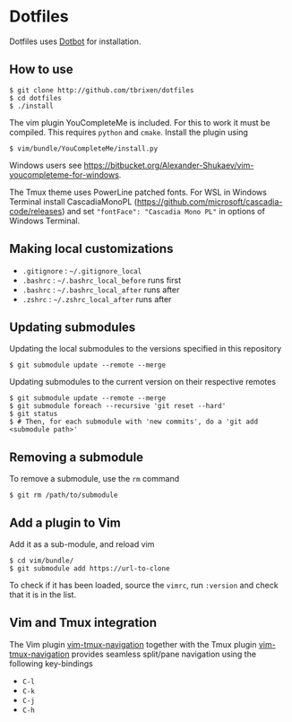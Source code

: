 Dotfiles
========

Dotfiles uses [Dotbot][dotbot] for installation.

How to use
----------

    $ git clone http://github.com/tbrixen/dotfiles
    $ cd dotfiles
    $ ./install

The vim plugin YouCompleteMe is included. For this to work it must be compiled. This requires `python` and `cmake`. Install the plugin using

    $ vim/bundle/YouCompleteMe/install.py

Windows users see https://bitbucket.org/Alexander-Shukaev/vim-youcompleteme-for-windows.

The Tmux theme uses PowerLine patched fonts. For WSL in Windows Terminal install CascadiaMonoPL (https://github.com/microsoft/cascadia-code/releases) and set `"fontFace": "Cascadia Mono PL"` in options of Windows Terminal.

Making local customizations
---------------------------

* `.gitignore` : `~/.gitignore_local`
* `.bashrc` : `~/.bashrc_local_before` runs first
* `.bashrc` : `~/.bashrc_local_after` runs after
* `.zshrc` : `~/.zshrc_local_after` runs after

Updating submodules
-------------------

Updating the local submodules to the versions specified in this repository

    $ git submodule update --remote --merge

Updating submodules to the current version on their respective remotes

    $ git submodule update --remote --merge
    $ git submodule foreach --recursive 'git reset --hard'
    $ git status
    $ # Then, for each submodule with 'new commits', do a 'git add <submodule path>'

Removing a submodule
--------------------

To remove a submodule, use the `rm` command

    $ git rm /path/to/submodule

Add a plugin to Vim
----------------------

Add it as a sub-module, and reload vim

    $ cd vim/bundle/
    $ git submodule add https://url-to-clone

To check if it has been loaded, source the `vimrc`, run `:version` and check that it is in the list.

Vim and Tmux integration
------------------------

The Vim plugin [vim-tmux-navigation](https://github.com/christoomey/vim-tmux-navigator) together with the Tmux plugin [vim-tmux-navigation](https://github.com/christoomey/vim-tmux-navigator) provides seamless split/pane navigation using the following key-bindings

* `C-l`
* `C-k`
* `C-j`
* `C-h`

[dotbot]: https://github.com/anishathalye/dotbot
